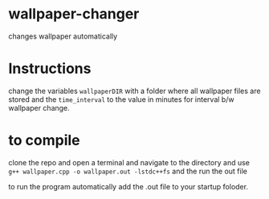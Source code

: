 # wallpaper-changer
changes wallpaper automatically
# Instructions
change the variables `wallpaperDIR` with a folder where all wallpaper files are stored and the `time_interval` to the value in minutes for interval b/w wallpaper change.
# to compile
clone the repo and open a terminal and navigate to the directory and use `g++ wallpaper.cpp -o wallpaper.out -lstdc++fs` and the run the out file

to run the program automatically add the .out file to your startup foloder.
